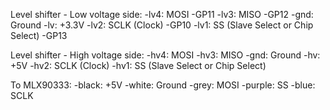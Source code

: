 Level shifter - Low voltage side:
    -lv4: MOSI                              -GP11
    -lv3: MISO                              -GP12
    -gnd: Ground
    -lv:  +3.3V
    -lv2: SCLK (Clock)                      -GP10
    -lv1: SS (Slave Select or Chip Select)  -GP13

Level shifter - High voltage side:
    -hv4: MOSI
    -hv3: MISO
    -gnd: Ground
    -hv:  +5V
    -hv2: SCLK (Clock)
    -hv1: SS (Slave Select or Chip Select)

To MLX90333:
    -black:     +5V
    -white:     Ground
    -grey:      MOSI
    -purple:    SS
    -blue:      SCLK